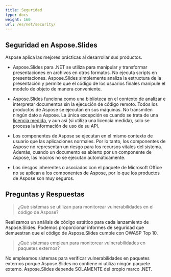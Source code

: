 ```yaml
---
title: Seguridad
type: docs
weight: 160
url: /es/net/security/
---
```


## **Seguridad en Aspose.Slides**

Aspose aplica las mejores prácticas al desarrollar sus productos.

* Aspose.Slides para .NET se utiliza para manipular y transformar presentaciones en archivos en otros formatos. No ejecuta scripts en presentaciones. Aspose.Slides simplemente analiza la estructura de la presentación y permite que el código de los usuarios finales manipule el modelo de objeto de manera conveniente.
* Aspose.Slides funciona como una biblioteca en el contexto de analizar e interpretar documentos sin la ejecución de código remoto. Todos los productos de Aspose se ejecutan en sus máquinas. No transmiten ningún dato a Aspose. La única excepción es cuando se trata de una [licencia medida](https://purchase.aspose.com/faqs/licensing/metered), y aun así (si utiliza una licencia medida), solo se procesa la información de uso de su API.

* Los componentes de Aspose se ejecutan en el mismo contexto de usuario que las aplicaciones normales. Por lo tanto, los componentes de Aspose no representan un riesgo para los recursos vitales del sistema. Además, cuando un documento es abierto por un componente de Aspose, las macros no se ejecutan automáticamente.

* Los riesgos inherentes o asociados con el paquete de Microsoft Office no se aplican a los componentes de Aspose, por lo que los productos de Aspose son muy seguros.

## Preguntas y Respuestas

> ¿Qué sistemas se utilizan para monitorear vulnerabilidades en el código de Aspose?

Realizamos un análisis de código estático para cada lanzamiento de Aspose.Slides. Podemos proporcionar informes de seguridad que demuestran que el código de Aspose.Slides cumple con OWASP Top 10.

> ¿Qué sistemas emplean para monitorear vulnerabilidades en paquetes externos?

No empleamos sistemas para verificar vulnerabilidades en paquetes externos porque Aspose.Slides no contiene ni utiliza ningún paquete externo. Aspose.Slides depende SOLAMENTE del propio marco .NET.